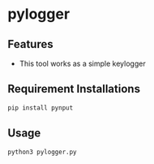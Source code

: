 # pylogger

## Features
- This tool works as a simple keylogger

## Requirement Installations

```sh
pip install pynput
```

## Usage

```sh
python3 pylogger.py
```
